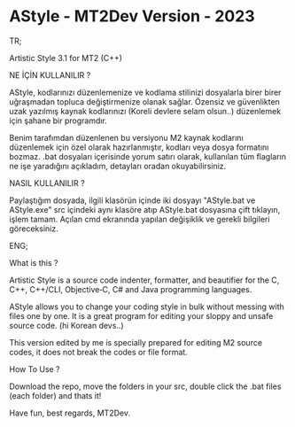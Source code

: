# AStyle - MT2Dev Version - 2023

TR;

Artistic Style 3.1 for MT2 (C++)

NE İÇİN KULLANILIR ?

AStyle, kodlarınızı düzenlemenize ve kodlama stilinizi dosyalarla birer birer uğraşmadan topluca değiştirmenize olanak sağlar. Özensiz ve güvenlikten uzak yazılmış kaynak kodlarınızı (Koreli devlere selam olsun..) düzenlemek için şahane bir programdır.

Benim tarafımdan düzenlenen bu versiyonu M2 kaynak kodlarını düzenlemek için özel olarak hazırlanmıştır, kodları veya dosya formatını bozmaz. .bat dosyaları içerisinde yorum satırı olarak, kullanılan tüm flagların ne işe yaradığını açıkladım, detayları oradan okuyabilirsiniz.

NASIL KULLANILIR ?

Paylaştığım dosyada, ilgili klasörün içinde iki dosyayı "AStyle.bat ve AStyle.exe" src içindeki aynı klasöre atıp AStyle.bat dosyasına çift tıklayın, işlem tamam. Açılan cmd ekranında yapılan değişiklik ve gerekli bilgileri göreceksiniz.

ENG;

What is this ?

Artistic Style is a source code indenter, formatter, and beautifier for the C, C++, C++/CLI, Objective‑C, C# and Java programming languages. 

AStyle allows you to change your coding style in bulk without messing with files one by one. It is a great program for editing your sloppy and unsafe source code. (hi Korean devs..)

This version edited by me is specially prepared for editing M2 source codes, it does not break the codes or file format.

How To Use ?

Download the repo, move the folders in your src, double click the .bat files (each folder) and thats it!

Have fun, best regards, MT2Dev.
